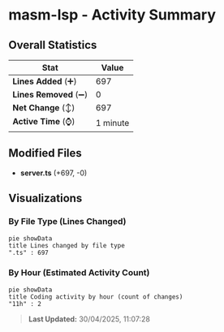 # masm-lsp - Activity Summary 

## Overall Statistics

| Stat                   | Value                                                             |
| ---------------------- | ----------------------------------------------------------------- |
| **Lines Added** (➕)   | 697                                          |
| **Lines Removed** (➖) | 0                                        |
| **Net Change** (↕)    | 697                |
| **Active Time** (⌚)   | 1 minute |


## Modified Files
- **server.ts** (+697, -0)

## Visualizations

### By File Type (Lines Changed)

```mermaid
pie showData
title Lines changed by file type
".ts" : 697
```

### By Hour (Estimated Activity Count)

```mermaid
pie showData
title Coding activity by hour (count of changes)
"11h" : 2
```


> **Last Updated:** 30/04/2025, 11:07:28